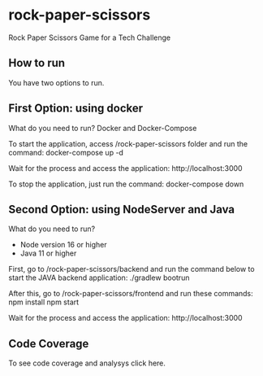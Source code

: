 # rock-paper-scissors
Rock Paper Scissors Game for a Tech Challenge

## How to run
You have two options to run.

## First Option: using docker
What do you need to run?
Docker and Docker-Compose

To start the application, access /rock-paper-scissors folder and run the command:
docker-compose up -d

Wait for the process and access the application:
http://localhost:3000

To stop the application, just run the command:
docker-compose down

## Second Option: using NodeServer and Java
What do you need to run?
- Node version 16 or higher
- Java 11 or higher

First, go to /rock-paper-scissors/backend and run the command below to start the JAVA backend application:
./gradlew bootrun

After this, go to /rock-paper-scissors/frontend and run these commands:
npm install
npm start

Wait for the process and access the application:
http://localhost:3000

## Code Coverage
To see code coverage and analysys click here.

